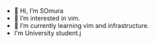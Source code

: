 - 👋 Hi, I’m SOmura
- 👀 I’m interested in vim.
- 🌱 I’m currently learning vim and infrastructure.
- I'm University student.j

<!---
SOmura-KIT/SOmura-KIT is a ✨ special ✨ repository because its `README.md` (this file) appears on your GitHub profile.
You can click the Preview link to take a look at your changes.
--->
